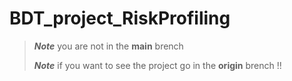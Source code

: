 # BDT_project_RiskProfiling
>    ***Note*** you are not in the **main** brench
>
> 
>    ***Note*** if you want to see the project go in the **origin** brench !!

